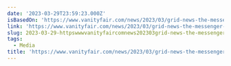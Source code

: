 ```yaml
---
date: '2023-03-29T23:59:23.000Z'
isBasedOn: 'https://www.vanityfair.com/news/2023/03/grid-news-the-messenger-startup'
link: 'https://www.vanityfair.com/news/2023/03/grid-news-the-messenger-startup'
slug: 2023-03-29-httpswwwvanityfaircomnews202303grid-news-the-messenger-startup
tags:
  - Media
title: 'https://www.vanityfair.com/news/2023/03/grid-news-the-messenger-startup'
---
```


